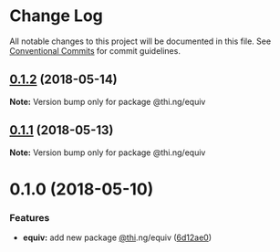 # Change Log

All notable changes to this project will be documented in this file.
See [Conventional Commits](https://conventionalcommits.org) for commit guidelines.

<a name="0.1.2"></a>
## [0.1.2](https://github.com/thi-ng/umbrella/compare/@thi.ng/equiv@0.1.1...@thi.ng/equiv@0.1.2) (2018-05-14)




**Note:** Version bump only for package @thi.ng/equiv

<a name="0.1.1"></a>
## [0.1.1](https://github.com/thi-ng/umbrella/compare/@thi.ng/equiv@0.1.0...@thi.ng/equiv@0.1.1) (2018-05-13)




**Note:** Version bump only for package @thi.ng/equiv

<a name="0.1.0"></a>
# 0.1.0 (2018-05-10)


### Features

* **equiv:** add new package [@thi](https://github.com/thi).ng/equiv ([6d12ae0](https://github.com/thi-ng/umbrella/commit/6d12ae0))
